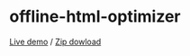 # offline-html-optimizer
[Live demo](https://w3-uz.github.io/offline-html-optimizer/) / [Zip dowload](https://github.com/w3-uz/offline-html-optimizer/archive/refs/heads/master.zip)
